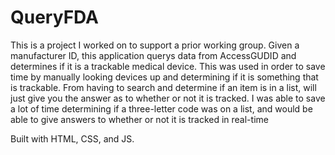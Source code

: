 # QueryFDA

This is a project I worked on to support a prior working group. Given a manufacturer ID, this application querys data from AccessGUDID and determines if it is a trackable medical device.
This was used in order to save time by manually looking devices up and determining if it is something that is trackable. From having to search and determine if an item is in a list, will just give you the answer as to whether or not it is tracked.
I was able to save a lot of time determining if a three-letter code was on a list, and would be able to give answers to whether or not it is tracked in real-time

Built with HTML, CSS, and JS.
